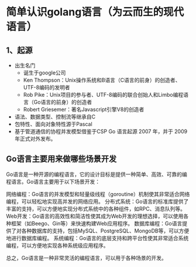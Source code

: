 # 简单认识golang语言（为云而生的现代语言）

## 1、起源
- 出生名门
	- 诞生于google公司
	- Ken Thompson：Unix操作系统和B语言（C语言的前身）的创造者、UTF-8编码的发明者
	- Rob Pike：Unix项目的参与者、UTF-8编码的联合创始人和Limbo编程语言（Go语言的前身）的创造者
	- Robert Griesemer：著名Javascript引擎V8的创造者
- 语法、数据类型、控制流等继承自C
- 包特性、面向对象特性源于Pascal
- 基于管道通信的协程并发模型借鉴于CSP
Go 语言起源 2007 年，并于 2009 年正式对外发布。

## Go语言主要用来做哪些场景开发
Go语言是一种开源的编程语言，它的设计目标是提供一种简单、高效、可靠的编程语言。Go语言主要用于以下场景开发：

网络编程：Go语言的并发模型和轻量级线程（goroutine）机制使其非常适合网络编程，可以轻松地实现高并发的网络应用。
分布式系统：Go语言的标准库提供了丰富的支持，可以方便地实现分布式系统中的各种组件，如RPC、消息队列等。
Web开发：Go语言的高效性和简洁性使其成为Web开发的理想选择，可以使用各种框架（如Beego、Gin等）来快速构建Web应用程序。
数据库编程：Go语言提供了对各种数据库的支持，包括MySQL、PostgreSQL、MongoDB等，可以方便地进行数据库编程。
系统编程：Go语言的底层支持和跨平台性使其非常适合系统编程，可以方便地实现各种系统级应用程序。

总之，Go语言是一种非常灵活的编程语言，可以用于各种场景的开发。











